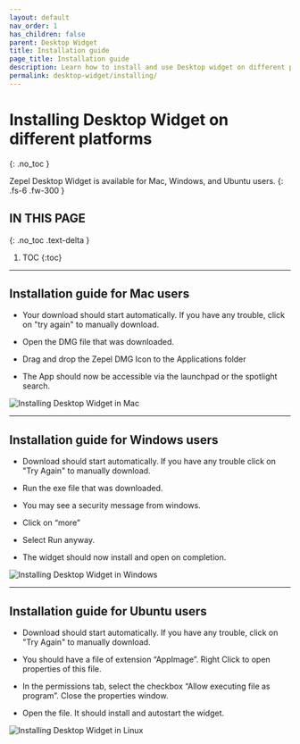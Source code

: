 ```yaml
---
layout: default
nav_order: 1
has_children: false
parent: Desktop Widget
title: Installation guide
page_title: Installation guide
description: Learn how to install and use Desktop widget on different platforms
permalink: desktop-widget/installing/
---
```

# Installing Desktop Widget on different platforms
{: .no_toc }

Zepel Desktop Widget is available for Mac, Windows, and Ubuntu users.
{: .fs-6 .fw-300 }

## IN THIS PAGE
{: .no_toc .text-delta }

1. TOC
{:toc}

---

## Installation guide for Mac users

- Your download should start automatically. If you have any trouble, click on "try again" to manually download.

- Open the DMG file that was downloaded.

- Drag and drop the Zepel DMG Icon to the Applications folder

- The App should now be accessible via the launchpad or the spotlight search.

![Installing Desktop Widget in Mac](/guide/assets/uploads/zepel-desktop-widget-mac.png "Zepel Desktop Widget")

---

## Installation guide for Windows users

- Download should start automatically. If you have any trouble click on "Try Again" to manually download.

- Run the exe file that was downloaded.

- You may see a security message from windows.

- Click on “more”

- Select Run anyway.

- The widget should now install and open on completion.

![Installing Desktop Widget in Windows](/guide/assets/uploads/zepel-desktop-widget-windows.png "Zepel Desktop Widget")

---

## Installation guide for Ubuntu users

- Download should start automatically. If you have any trouble, click on "Try Again" to manually download.

- You should have a file of extension “AppImage”. Right Click to open properties of this file.

- In the permissions tab, select the checkbox “Allow executing file as program”. Close the properties window.

- Open the file. It should install and autostart the widget. 

![Installing Desktop Widget in Linux](/guide/assets/uploads/zepel-desktop-widget-linux.jpeg "Zepel Desktop Widget")